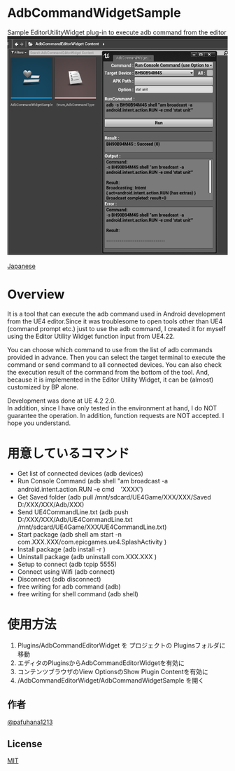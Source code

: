 # AdbCommandWidgetSample
Sample EditorUtilityWidget plug-in to execute adb command from the editor
![0](https://raw.githubusercontent.com/pafuhana1213/Screenshot/master/AdbCommandSample0.png)

[Japanese](https://github.com/pafuhana1213/AdbCommandWidgetSample/blob/master/README.md)

# Overview
It is a tool that can execute the adb command used in Android development from the UE4 editor.Since it was troublesome to open tools other than UE4 (command prompt etc.) just to use the adb command, I created it for myself using the Editor Utility Widget function input from UE4.22.

You can choose which command to use from the list of adb commands provided in advance. Then you can select the target terminal to execute the command or send command to all connected devices. You can also check the execution result of the command from the bottom of the tool. And, because it is implemented in the Editor Utility Widget, it can be (almost) customized by BP alone.

Development was done at UE 4.2 2.0.  
In addition, since I have only tested in the environment at hand, I do NOT guarantee the operation. In addition, function requests are NOT accepted. I hope you understand.

# 用意しているコマンド
- Get list of connected devices (adb devices)
- Run Console Command (adb shell "am broadcast -a android.intent.action.RUN -e cmd　'XXXX')
- Get Saved folder (adb pull /mnt/sdcard/UE4Game/XXX/XXX/Saved D:/XXX/XXX/Adb/XXX)
- Send UE4CommandLine.txt (adb push D:/XXX/XXX/Adb/UE4CommandLine.txt /mnt/sdcard/UE4Game/XXX/UE4CommandLine.txt)
- Start package (adb shell am start -n com.XXX.XXX/com.epicgames.ue4.SplashActivity  )
- Install package (adb install -r )
- Uninstall package (adb uninstall com.XXX.XXX )
- Setup to connect (adb tcpip 5555)
- Connect using Wifi (adb connect)
- Disconnect (adb disconnect)
- free writing for adb command (adb)
- free writing for shell command (adb shell)
 
# 使用方法
1. Plugins/AdbCommandEditorWidget を プロジェクトの Pluginsフォルダに移動
1. エディタのPluginsからAdbCommandEditorWidgetを有効に
1. コンテンツブラウザのView OptionsのShow Plugin Contentを有効に
1. /AdbCommandEditorWidget/AdbCommandWidgetSample を開く

## 作者
[@pafuhana1213](https://twitter.com/pafuhana1213)

## License
[MIT](https://github.com/pafuhana1213/AdbCommandWidgetSample/blob/master/LICENSE)
